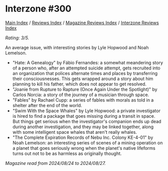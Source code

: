 # Interzone #300

[Main Index](../../../README.md) / [Reviews Index](../../README.md) / [Magazine Reviews Index](../README.md) / [Interzone Reviews Index](README.md)

*Rating: 3/5.*

An average issue, with interesting stories by Lyle Hopwood and Noah Lemelson.

- "Hate: A Genealogy" by Fábio Fernandes: a somewhat meandering story of a person who, after an attempted suicide attempt, gets recruited into an organization that polices alternate times and places by transferring their consciousnesses. This gets wrapped around a story about him planning to kill his father, which does not appear to get resolved.
- "Joanie from Rupture to Rapture (Once Again Under the Spotlight)" by Carlos Norcia: a story of the journey of a musician through space.
- "Fables" by Rachael Cupp: a series of fables with morals as told in a shelter after the end of the world.
- "Swim With the Space Whales" by Lyle Hopwood: a private investigator is hired to find a package that goes missing during a transit in space. But things get serious when the investigator's companion ends up dead during another investigation, and they may be linked together, along with some intelligent space whales that aren't really whales.
- "The Complete Expiration Records of Nebu Inc. Colony KE-4-01" by Noah Lemelson: an interesting series of scenes of a mining operation on a planet that goes seriously wrong when the planet's native lifeforms turns out not to be as harmless as originally thought.

*Magazine read from 2024/08/24 to 2024/08/27.*

